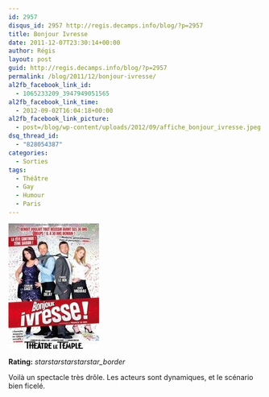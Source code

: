 ```yaml
---
id: 2957
disqus_id: 2957 http://regis.decamps.info/blog/?p=2957
title: Bonjour Ivresse
date: 2011-12-07T23:30:14+00:00
author: Régis
layout: post
guid: http://regis.decamps.info/blog/?p=2957
permalink: /blog/2011/12/bonjour-ivresse/
al2fb_facebook_link_id:
  - 1065233209_3947949051565
al2fb_facebook_link_time:
  - 2012-09-02T16:04:18+00:00
al2fb_facebook_link_picture:
  - post=/blog/wp-content/uploads/2012/09/affiche_bonjour_ivresse.jpeg
dsq_thread_id:
  - "828054387"
categories:
  - Sorties
tags:
  - Théâtre
  - Gay
  - Humour
  - Paris
---
```

![Affiche du spectacle](/blog/wp-content/uploads/2012/09/affiche_bonjour_ivresse.jpeg)
  


**Rating:** <i class="material-icons">star</i><i class="material-icons">star</i><i class="material-icons">star</i><i class="material-icons">star</i><i class="material-icons">star_border</i> 


  
Voilà un spectacle très drôle. Les acteurs sont dynamiques, et le scénario bien ficelé.
